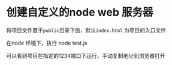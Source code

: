 # 创建自定义的node web 服务器

将项目文件置于`public`目录下面，默认`index.html` 为项目的入口文件

在node 环境下，执行 node test.js 

可以看到项目在指定的1234端口下运行，手动复制地址到浏览器打开



